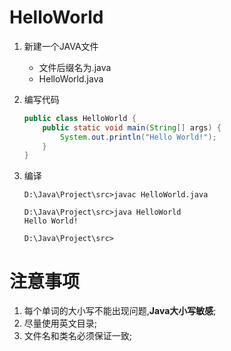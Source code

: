 # HelloWorld

1. 新建一个JAVA文件

   - 文件后缀名为.java
   - HelloWorld.java

2. 编写代码

   ```java
   public class HelloWorld {
       public static void main(String[] args) {
           System.out.println("Hello World!");
       }
   }
   ```

3. 编译

   ```
   D:\Java\Project\src>javac HelloWorld.java
   
   D:\Java\Project\src>java HelloWorld
   Hello World!
   
   D:\Java\Project\src>
   ```

   

# 注意事项

1. 每个单词的大小写不能出现问题,**Java大小写敏感**;
2. 尽量使用英文目录;
3. 文件名和类名必须保证一致;

